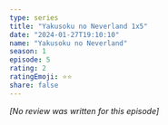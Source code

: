 ```yaml
---
type: series
title: "Yakusoku no Neverland 1x5"
date: "2024-01-27T19:10:10"
name: "Yakusoku no Neverland"
season: 1
episode: 5
rating: 2
ratingEmoji: ⭐️⭐️
share: false
---
```


*[No review was written for this episode]*
